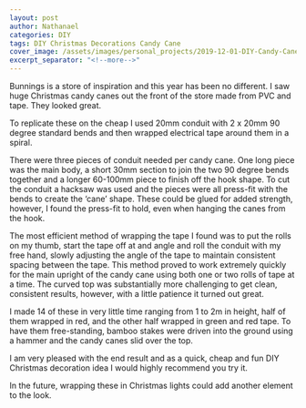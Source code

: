 ```yaml
---
layout: post
author: Nathanael
categories: DIY
tags: DIY Christmas Decorations Candy Cane
cover_image: /assets/images/personal_projects/2019-12-01-DIY-Candy-Cane-Christmas-Decorations/20191201_202932_1024x683.jpg
excerpt_separator: "<!--more-->"
---
```

Bunnings is a store of inspiration and this year has been no different. I saw huge Christmas candy canes out the front of the store made from PVC and tape. They looked great.
<!--more-->
To replicate these on the cheap I used 20mm conduit with 2 x 20mm 90 degree standard bends and then wrapped electrical tape around them in a spiral.

There were three pieces of conduit needed per candy cane. One long piece was the main body, a short 30mm section to join the two 90 degree bends together and a longer 60-100mm piece to finish off the hook shape. To cut the conduit a hacksaw was used and the pieces were all press-fit with the bends to create the ‘cane’ shape. These could be glued for added strength, however, I found the press-fit to hold, even when hanging the canes from the hook.

The most efficient method of wrapping the tape I found was to put the rolls on my thumb, start the tape off at and angle and roll the conduit with my free hand, slowly adjusting the angle of the tape to maintain consistent spacing between the tape. This method proved to work extremely quickly for the main upright of the candy cane using both one or two rolls of tape at a time. The curved top was substantially more challenging to get clean, consistent results, however, with a little patience it turned out great.

I made 14 of these in very little time ranging from 1 to 2m in height, half of them wrapped in red, and the other half wrapped in green and red tape. To have them free-standing, bamboo stakes were driven into the ground using a hammer and the candy canes slid over the top.

I am very pleased with the end result and as a quick, cheap and fun DIY Christmas decoration idea I would highly recommend you try it.

In the future, wrapping these in Christmas lights could add another element to the look.
